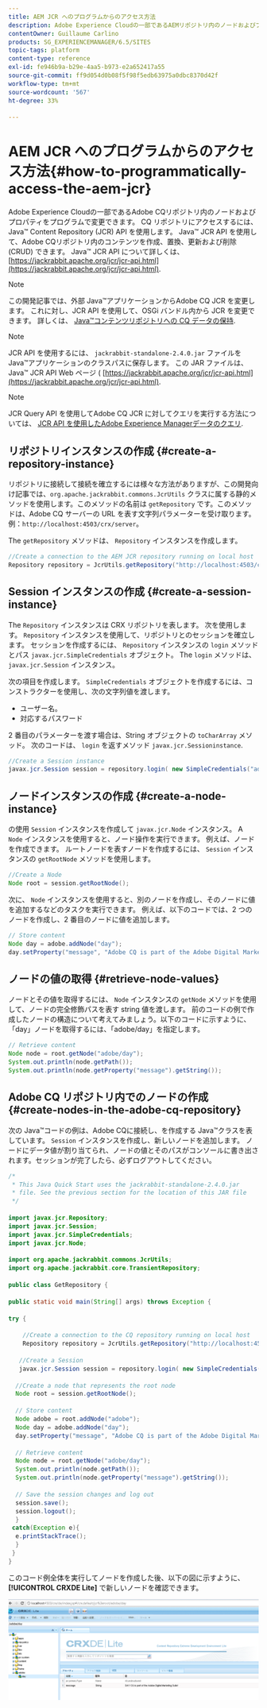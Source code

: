 ```yaml
---
title: AEM JCR へのプログラムからのアクセス方法
description: Adobe Experience Cloudの一部であるAEMリポジトリ内のノードおよびプロパティをプログラムで変更できます
contentOwner: Guillaume Carlino
products: SG_EXPERIENCEMANAGER/6.5/SITES
topic-tags: platform
content-type: reference
exl-id: fe946b9a-b29e-4aa5-b973-e2a652417a55
source-git-commit: ff9d054d0b08f5f98f5edb63975a0dbc8370d42f
workflow-type: tm+mt
source-wordcount: '567'
ht-degree: 33%

---
```


# AEM JCR へのプログラムからのアクセス方法{#how-to-programmatically-access-the-aem-jcr}

Adobe Experience Cloudの一部であるAdobe CQリポジトリ内のノードおよびプロパティをプログラムで変更できます。 CQ リポジトリにアクセスするには、Java™ Content Repository (JCR) API を使用します。 Java™ JCR API を使用して、Adobe CQリポジトリ内のコンテンツを作成、置換、更新および削除 (CRUD) できます。 Java™ JCR API について詳しくは、 [https://jackrabbit.apache.org/jcr/jcr-api.html](https://jackrabbit.apache.org/jcr/jcr-api.html).

>[!NOTE]
>
>この開発記事では、外部 Java™アプリケーションからAdobe CQ JCR を変更します。 これに対し、JCR API を使用して、OSGi バンドル内から JCR を変更できます。 詳しくは、 [Java™コンテンツリポジトリへの CQ データの保持](https://experienceleague.adobe.com/docs/experience-manager-learn/getting-started-wknd-tutorial-develop/overview.html?lang=ja).

>[!NOTE]
>
JCR API を使用するには、 `jackrabbit-standalone-2.4.0.jar` ファイルを Java™アプリケーションのクラスパスに保存します。 この JAR ファイルは、Java™ JCR API Web ページ ( [https://jackrabbit.apache.org/jcr/jcr-api.html](https://jackrabbit.apache.org/jcr/jcr-api.html).

>[!NOTE]
>
JCR Query API を使用してAdobe CQ JCR に対してクエリを実行する方法については、 [JCR API を使用したAdobe Experience Managerデータのクエリ](https://experienceleague.adobe.com/docs/experience-manager-65/developing/platform/query-builder/querybuilder-api.html?lang=ja).

## リポジトリインスタンスの作成 {#create-a-repository-instance}

リポジトリに接続して接続を確立するには様々な方法がありますが、この開発向け記事では、`org.apache.jackrabbit.commons.JcrUtils` クラスに属する静的メソッドを使用します。このメソッドの名前は `getRepository` です。このメソッドは、Adobe CQ サーバーの URL を表す文字列パラメーターを受け取ります。例：`http://localhost:4503/crx/server`。

The `getRepository` メソッドは、 `Repository` インスタンスを作成します。

```java
//Create a connection to the AEM JCR repository running on local host
Repository repository = JcrUtils.getRepository("http://localhost:4503/crx/server");
```

## Session インスタンスの作成 {#create-a-session-instance}

The `Repository` インスタンスは CRX リポジトリを表します。 次を使用します。 `Repository` インスタンスを使用して、リポジトリとのセッションを確立します。 セッションを作成するには、 `Repository` インスタンスの `login` メソッドとパス `javax.jcr.SimpleCredentials` オブジェクト。 The `login` メソッドは、 `javax.jcr.Session` インスタンス。

次の項目を作成します。 `SimpleCredentials` オブジェクトを作成するには、コンストラクターを使用し、次の文字列値を渡します。

* ユーザー名。
* 対応するパスワード

2 番目のパラメーターを渡す場合は、String オブジェクトの `toCharArray` メソッド。 次のコードは、 `login` を返すメソッド `javax.jcr.Sessioninstance`.

```java
//Create a Session instance
javax.jcr.Session session = repository.login( new SimpleCredentials("admin", "admin".toCharArray()));
```

## ノードインスタンスの作成 {#create-a-node-instance}

の使用 `Session` インスタンスを作成して `javax.jcr.Node` インスタンス。 A `Node` インスタンスを使用すると、ノード操作を実行できます。 例えば、ノードを作成できます。 ルートノードを表すノードを作成するには、 `Session` インスタンスの `getRootNode` メソッドを使用します。

```java
//Create a Node
Node root = session.getRootNode();
```

次に、 `Node` インスタンスを使用すると、別のノードを作成し、そのノードに値を追加するなどのタスクを実行できます。 例えば、以下のコードでは、2 つのノードを作成し、2 番目のノードに値を追加します。

```java
// Store content
Node day = adobe.addNode("day");
day.setProperty("message", "Adobe CQ is part of the Adobe Digital Marketing Suite!");
```

## ノードの値の取得 {#retrieve-node-values}

ノードとその値を取得するには、 `Node` インスタンスの `getNode` メソッドを使用して、ノードの完全修飾パスを表す string 値を渡します。 前のコードの例で作成したノードの構造について考えてみましょう。以下のコードに示すように、「day」ノードを取得するには、「adobe/day」を指定します。

```java
// Retrieve content
Node node = root.getNode("adobe/day");
System.out.println(node.getPath());
System.out.println(node.getProperty("message").getString());
```

## Adobe CQ リポジトリ内でのノードの作成 {#create-nodes-in-the-adobe-cq-repository}

次の Java™コードの例は、Adobe CQに接続し、を作成する Java™クラスを表しています。 `Session` インスタンスを作成し、新しいノードを追加します。 ノードにデータ値が割り当てられ、ノードの値とそのパスがコンソールに書き出されます。セッションが完了したら、必ずログアウトしてください。

```java
/*
 * This Java Quick Start uses the jackrabbit-standalone-2.4.0.jar
 * file. See the previous section for the location of this JAR file
 */

import javax.jcr.Repository;
import javax.jcr.Session;
import javax.jcr.SimpleCredentials;
import javax.jcr.Node;

import org.apache.jackrabbit.commons.JcrUtils;
import org.apache.jackrabbit.core.TransientRepository;

public class GetRepository {

public static void main(String[] args) throws Exception {

try {

    //Create a connection to the CQ repository running on local host
    Repository repository = JcrUtils.getRepository("http://localhost:4503/crx/server");

   //Create a Session
   javax.jcr.Session session = repository.login( new SimpleCredentials("admin", "admin".toCharArray()));

  //Create a node that represents the root node
  Node root = session.getRootNode();

  // Store content
  Node adobe = root.addNode("adobe");
  Node day = adobe.addNode("day");
  day.setProperty("message", "Adobe CQ is part of the Adobe Digital Marketing Suite!");

  // Retrieve content
  Node node = root.getNode("adobe/day");
  System.out.println(node.getPath());
  System.out.println(node.getProperty("message").getString());

  // Save the session changes and log out
  session.save();
  session.logout();
  }
 catch(Exception e){
  e.printStackTrace();
  }
 }
}
```

このコード例全体を実行してノードを作成した後、以下の図に示すように、**[!UICONTROL CRXDE Lite]** で新しいノードを確認できます。

![chlimage_1-68](assets/chlimage_1-68a.png)

